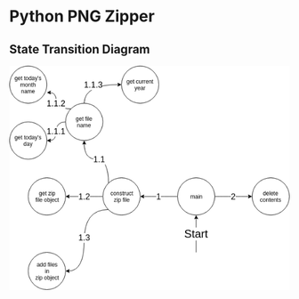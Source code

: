<p align="center">
  <h1> Python PNG Zipper </h1>
</p>
<p align="center">
  <h2> State Transition Diagram </h2>
  <img src="https://raw.githubusercontent.com/hacksura/PNG-Python-Zipper/master/state%20.png" alt="State Transition Diagram"></img>
</p>
